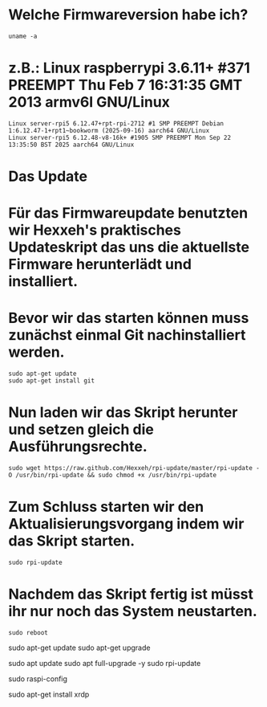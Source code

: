 # Welche Firmwareversion habe ich?
```
uname -a
```

# z.B.: Linux raspberrypi 3.6.11+ #371 PREEMPT Thu Feb 7 16:31:35 GMT 2013 armv6l GNU/Linux
	Linux server-rpi5 6.12.47+rpt-rpi-2712 #1 SMP PREEMPT Debian 1:6.12.47-1+rpt1~bookworm (2025-09-16) aarch64 GNU/Linux
	Linux server-rpi5 6.12.48-v8-16k+ #1905 SMP PREEMPT Mon Sep 22 13:35:50 BST 2025 aarch64 GNU/Linux

# Das Update
# Für das Firmwareupdate benutzten wir Hexxeh's praktisches Updateskript das uns die aktuellste Firmware herunterlädt und installiert.
# Bevor wir das starten können muss zunächst einmal Git nachinstalliert werden.
```
sudo apt-get update
sudo apt-get install git
```

# Nun laden wir das Skript herunter und setzen gleich die Ausführungsrechte.
```
sudo wget https://raw.github.com/Hexxeh/rpi-update/master/rpi-update -O /usr/bin/rpi-update && sudo chmod +x /usr/bin/rpi-update
```

# Zum Schluss starten wir den Aktualisierungsvorgang indem wir das Skript starten.
```
sudo rpi-update
```

# Nachdem das Skript fertig ist müsst ihr nur noch das System neustarten.
```
sudo reboot
```















sudo apt-get update
sudo apt-get upgrade


sudo apt update
sudo apt full-upgrade -y
sudo rpi-update




sudo raspi-config

sudo apt-get install xrdp

